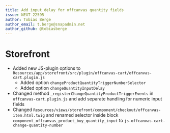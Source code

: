 ```yaml
---
title: Add input delay for offcanvas quantity fields
issue: NEXT-22595
author: Tobias Berge
author_email: t.berge@snapadmin.net
author_github: @tobiasberge
---
```

# Storefront
* Added new JS-plugin options to `Resources/app/storefront/src/plugin/offcanvas-cart/offcanvas-cart.plugin.js`
    * Added option `changeProductQuantityTriggerNumberSelector`
    * Added option `changeQuantityInputDelay`
* Changed method `_registerChangeQuantityProductTriggerEvents` in `offcanvas-cart.plugin.js` and add separate handling for numeric input fields
* Changed `Resources/views/storefront/component/checkout/offcanvas-item.html.twig` and renamed selector inside block `component_offcanvas_product_buy_quantity_input` to `js-offcanvas-cart-change-quantity-number`
